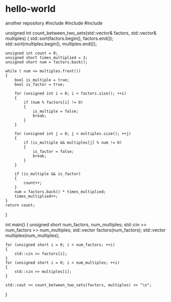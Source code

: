 # hello-world
another repository
#include <iostream>
#include <vector>
#include <algorithm>

unsigned int count_between_two_sets(std::vector<unsigned short>& factors, std::vector<unsigned short>& multiples)
{
    std::sort(factors.begin(), factors.end());
    std::sort(multiples.begin(), multiples.end());

    unsigned int count = 0;
    unsigned short times_multiplied = 2;
    unsigned short num = factors.back();

    while ( num <= multiples.front())
    {
    	bool is_multiple = true;
        bool is_factor = true;
        
        for (unsigned int i = 0; i < factors.size(); ++i)
        {
            if (num % factors[i] != 0)
            {
                is_multiple = false;
                break;
            }
        }

        for (unsigned int j = 0; j < multiples.size(); ++j)
        {
            if (is_multiple && multiples[j] % num != 0)
            {
                is_factor = false;
                break;
            }
        }

        if (is_multiple && is_factor)
        {
            count++;
        }
        num = factors.back() * times_multiplied;
        times_multiplied++;
    }
    return count;
}

int main()
{
    unsigned short num_factors, num_multiples;
    std::cin >> num_factors >> num_multiples;
    std::vector<unsigned short> factors(num_factors);
    std::vector<unsigned short> multiples(num_multiples);

    for (unsigned short i = 0; i < num_factors; ++i)
    {
        std::cin >> factors[i];
    }
    for (unsigned short i = 0; i < num_multiples; ++i)
    {
        std::cin >> multiples[i];
    }
  
    std::cout << count_between_two_sets(factors, multiples) << "\n";
}
